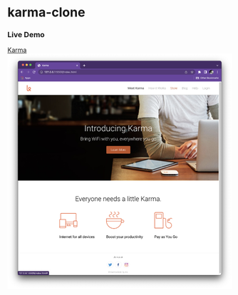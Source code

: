 # karma-clone

### Live Demo

[Karma](https://karma-cyf-moreel.netlify.app/)
![Karma desktop design](./karma-v1.png)
